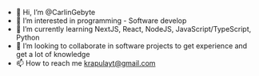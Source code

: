 - 👋 Hi, I’m @CarlinGebyte
- 👀 I’m interested in programming - Software develop
- 🌱 I’m currently learning NextJS, React, NodeJS, JavaScript/TypeScript, Python
- 💞️ I’m looking to collaborate in software projects to get experience and get a lot of knowledge 
- 📫 How to reach me krapulayt@gmail.com

<!---
CarlinGebyte/CarlinGebyte is a ✨ special ✨ repository because its `README.md` (this file) appears on your GitHub profile.
You can click the Preview link to take a look at your changes.
--->
